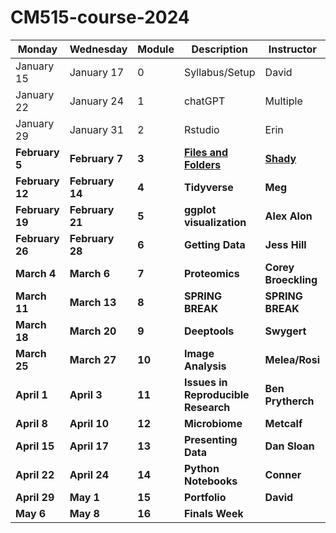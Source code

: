 # CM515-course-2024

| Monday               | Wednesday            | Module | Description                     | Instructor         | Week |
|----------------------|----------------------|--------|---------------------------------|--------------------|------|
| January 15     | January 17     | 0      | Syllabus/Setup                  | David              | 1    |
| January 22     | January 24     | 1      | chatGPT                         | Multiple           | 2    |
| January 29     | January 31     | 2      | Rstudio                         | Erin               | 3    |
| **February 5** | **February 7** | **3**      | **[Files and Folders](modules/03_Files_and_Folders)**           | **[Shady](modules/03_Files_and_Folders)**          | **4**    |
| **February 12**| **February 14**| **4**      | **Tidyverse**                   | **Meg**            | **5**    |
| **February 19**| **February 21**| **5**      | **ggplot visualization**        | **Alex Alon**      | **6**    |
| **February 26**| **February 28**| **6**      | **Getting Data**                | **Jess Hill**      | **7**    |
| **March 4**    | **March 6**    | **7**      | **Proteomics**                  | **Corey Broeckling**| **8**    |
| **March 11**   | **March 13**   | **8**      | **SPRING BREAK**                | **SPRING BREAK**   | **9**    |
| **March 18**   | **March 20**   | **9**      | **Deeptools**                   | **Swygert**        | **10**   |
| **March 25**   | **March 27**   | **10**     | **Image Analysis**              | **Melea/Rosi**     | **11**   |
| **April 1**    | **April 3**    | **11**     | **Issues in Reproducible Research** | **Ben Prytherch**| **12**   |
| **April 8**    | **April 10**   | **12**     | **Microbiome**                  | **Metcalf**        | **13**   |
| **April 15**   | **April 17**   | **13**     | **Presenting Data**             | **Dan Sloan**      | **14**   |
| **April 22**   | **April 24**   | **14**     | **Python Notebooks**            | **Conner**         | **15**   |
| **April 29**   | **May 1**      | **15**     | **Portfolio**                   | **David**          | **16**   |
| **May 6**      | **May 8**      | **16**     | **Finals Week**                 |                    | **17**   |

